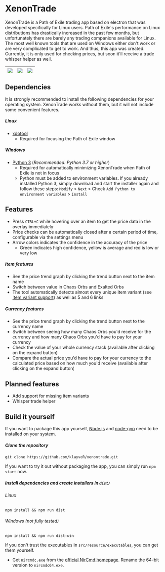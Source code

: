 
# XenonTrade
XenonTrade is a Path of Exile trading app based on electron that was developed specifically for Linux users. Path of Exile's performance on Linux distributions has drastically increased in the past few months, but unfortunately there are barely any trading companions available for Linux. The most well known tools that are used on Windows either don't work or are very complicated to get to work. And thus, this app was created. Currently, it is only used for checking prices, but soon it'll receive a trade whisper helper as well.

![](https://i.imgur.com/YMis7CU.png) | ![](https://i.imgur.com/MxIV2Xu.png) | ![](https://i.imgur.com/NK1puEJ.png)
:---:|:---:|:---:

## Dependencies
It is strongly recommended to install the following dependencies for your operating system. XenonTrade works without them, but it will not include some convenient features.

##### Linux
- [xdotool](https://www.semicomplete.com/projects/xdotool/)
  - Required for focusing the Path of Exile window

##### Windows
- [Python 3](https://www.python.org/downloads/windows/) (*Recommended: Python 3.7 or higher*)
  - Required for automatically minimizing XenonTrade when Path of Exile is not in focus
  - Python must be added to environment variables. If you already installed Python 3, simply download and start the installer again and follow these steps: `Modify` > `Next` > Check `Add Python to environment variables` > `Install`

## Features
- Press `CTRL+C` while hovering over an item to get the price data in the overlay immediately
- Price checks can be automatically closed after a certain period of time, configurable via the settings menu
- Arrow colors indicates the confidence in the accuracy of the price
  - Green indicates high confidence, yellow is average and red is low or very low

##### Item features
- See the price trend graph by clicking the trend button next to the item name
- Switch between value in Chaos Orbs and Exalted Orbs
- The tool automatically detects almost every unique item variant (see [Item variant support](https://github.com/klayveR/xenontrade/blob/master/item-variant-support.md)) as well as 5 and 6 links

##### Currency features
- See the price trend graph by clicking the trend button next to the currency name
- Switch between seeing how many Chaos Orbs you'd receive for the currency and how many Chaos Orbs you'd have to pay for your currency
- Check the value of your whole currency stack (available after clicking on the expand button)
- Compare the actual price you'd have to pay for your currency to the calculated price based on how much you'd receive (available after clicking on the expand button)

## Planned features
- Add support for missing item variants
- Whisper trade helper

## Build it yourself
If you want to package this app yourself, [Node.js](https://nodejs.org/en/) and [node-gyp](https://github.com/nodejs/node-gyp) need to be installed on your system.

##### Clone the repository  
`git clone https://github.com/klayveR/xenontrade.git`

If you want to try it out without packaging the app, you can simply run `npm start` now.

##### Install dependencies and create installers in `dist/`   
###### Linux  
`npm install && npm run dist`

###### Windows (not fully tested)
`npm install && npm run dist-win`

If you don't trust the executables in `src/resource/executables`, you can get them yourself.    
- Get `nircmdc.exe` from the [official NirCmd homepage](http://www.nirsoft.net/utils/nircmd.html). Rename the 64-bit version to `nircmdc64.exe`.
